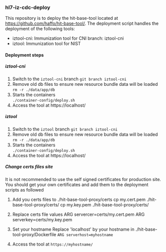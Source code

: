 ### hl7-iz-cdc-deploy
This repository is to deploy the hit-base-tool located at https://github.com/haffo/hit-base-tool/. The deployment script handles the deployment of the following tools: 
-  iztool-cni: Immunization tool for CNI
branch: iztool-cni  
- iztool:  Immunization tool for NIST

#### Deployment steps  

##### iztool-cni 
1) Switch to the `iztool-cni` branch 
`git branch iztool-cni`
2) Remove old db files to ensure new resource bundle data will be loaded
`rm -r ./data/app/db`  
3) Starts the containers  
`./container-config/deploy.sh`
4) Access the tool at https://localhost/

 
##### iztool 
1) Switch to the `iztool` branch 
`git branch iztool-cni`
2) Remove old db files to ensure new resource bundle data will be loaded
`rm -r ./data/app/db`  
3) Starts the containers  
`./container-config/deploy.sh`
4) Access the tool at https://localhost/

##### Change certs files site
It is not recommended to use the self signed certificates for production site.  You should get your own certificates and add them to the deployment scripts as followed

1) Add you certs files to ./hit-base-tool-proxy/certs
cp my.cert.pem ./hit-base-tool-proxy/certs/
cp my.key.pem ./hit-base-tool-proxy/certs/

2) Replace certs file values 
ARG servercer=certs/my.cert.pem
ARG serverkey=certs/my.key.pem

3) Set your hostname 
Replace 'localhost' by your hostname in ./hit-base-tool-proxy/Dockerfile
`ARG serverhost=myhostname`

4) Access the tool at `https://myhostname/`






